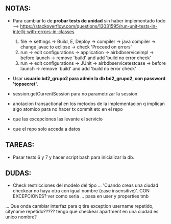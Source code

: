 ## NOTAS:

* Para cambiar lo de **probar tests de unidad** sin haber implementado todo 
	--> https://stackoverflow.com/questions/13031595/run-unit-tests-in-intellij-with-errors-in-classes 
	1. file -> settings -> Build, E, Deploy -> compiler -> java compiler -> change javac to eclipse -> check 'Proceed on errors'
	2. run -> edit configurations -> application -> airbdbserviceimpl -> before launch -> remove 'build' and add 'build no error check'
	3. run -> edit configurations -> JUnit -> airbdbservicetestcase -> before launch -> remove 'build' and add 'build no error check'	

* Usar __usuario bd2_grupo2 para admin la db bd2_grupo2, con password 'topsecret'__.

* session.getCurrentSession para no parametrizar la session
* anotacion transactional en los metodos de la implementacion q implican algo atomico para no hacer tx commit etc en el repo
* que las excepciones las levante el servicio
* que el repo solo acceda a datos

## TAREAS:

* Pasar tests 6 y 7 y hacer script bash para inicializar la db.

## DUDAS:

* Check restricciones del modelo del tipo ... 'Cuando creas una ciudad checkear no haya otra con igual nombre (case insensitive)'. CON EXCEPCIONES? ver como seria ... pasa en user y properties tmb

... Que onda cambiar interfaz para q tire exception username repetido, cityname repetido????? tengo que checkear apartment en una ciudad es unico nombre?




